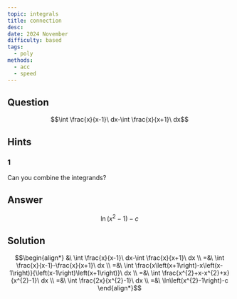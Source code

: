 ```yaml
---
topic: integrals
title: connection
desc: 
date: 2024 November
difficulty: based
tags:
  - poly
methods:
  - acc
  - speed
---
```



## Question
```math
\int \frac{x}{x-1}\ dx-\int \frac{x}{x+1}\ dx
```


## Hints

### 1
Can you combine the integrands?


## Answer
```math
\ln\left(x^{2}-1\right)-c
```


## Solution

```math
\begin{align*}
  &\ \int \frac{x}{x-1}\ dx-\int \frac{x}{x+1}\ dx
  \\ =&\ \int \frac{x}{x-1}-\frac{x}{x+1}\ dx
  \\ =&\ \int \frac{x\left(x+1\right)-x\left(x-1\right)}{\left(x-1\right)\left(x+1\right)}\ dx
  \\ =&\ \int \frac{x^{2}+x-x^{2}+x}{x^{2}-1}\ dx
  \\ =&\ \int \frac{2x}{x^{2}-1}\ dx
  \\ =&\ \ln\left(x^{2}-1\right)-c
\end{align*}
```
